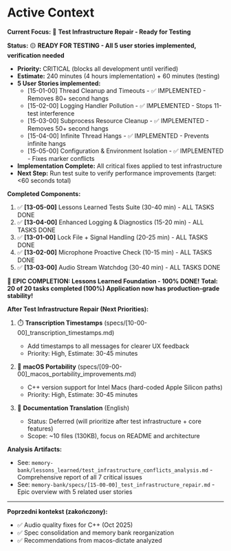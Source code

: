 # Active Context

**Current Focus:** 🧪 **Test Infrastructure Repair - Ready for Testing**

**Status:** 🟡 **READY FOR TESTING - All 5 user stories implemented, verification needed**
- **Priority:** CRITICAL (blocks all development until verified)
- **Estimate:** 240 minutes (4 hours implementation) + 60 minutes (testing)
- **5 User Stories implemented:**
  - [15-01-00] Thread Cleanup and Timeouts - ✅ IMPLEMENTED - Removes 80+ second hangs
  - [15-02-00] Logging Handler Pollution - ✅ IMPLEMENTED - Stops 11-test interference
  - [15-03-00] Subprocess Resource Cleanup - ✅ IMPLEMENTED - Removes 50+ second hangs
  - [15-04-00] Infinite Thread Hangs - ✅ IMPLEMENTED - Prevents infinite hangs
  - [15-05-00] Configuration & Environment Isolation - ✅ IMPLEMENTED - Fixes marker conflicts
- **Implementation Complete:** All critical fixes applied to test infrastructure
- **Next Step:** Run test suite to verify performance improvements (target: <60 seconds total)

**Completed Components:**
1. ✅ **[13-05-00]** Lessons Learned Tests Suite (30-40 min) - ALL TASKS DONE
2. ✅ **[13-04-00]** Enhanced Logging & Diagnostics (15-20 min) - ALL TASKS DONE
3. ✅ **[13-01-00]** Lock File + Signal Handling (20-25 min) - ALL TASKS DONE
4. ✅ **[13-02-00]** Microphone Proactive Check (10-15 min) - ALL TASKS DONE
5. ✅ **[13-03-00]** Audio Stream Watchdog (30-40 min) - ALL TASKS DONE

**🎉 EPIC COMPLETION: Lessons Learned Foundation - 100% DONE!**
**Total: 20 of 20 tasks completed (100%)**
**Application now has production-grade stability!**

**After Test Infrastructure Repair (Next Priorities):**
1. ⏱️ **Transcription Timestamps** (specs/[10-00-00]_transcription_timestamps.md)
   - Add timestamps to all messages for clearer UX feedback
   - Priority: High, Estimate: 30-45 minutes

2. 🔧 **macOS Portability** (specs/[09-00-00]_macos_portability_improvements.md)
   - C++ version support for Intel Macs (hard-coded Apple Silicon paths)
   - Priority: High, Estimate: 30-45 minutes

3. 📝 **Documentation Translation** (English)
   - Status: Deferred (will prioritize after test infrastructure + core features)
   - Scope: ~10 files (130KB), focus on README and architecture

**Analysis Artifacts:**
- See: `memory-bank/lessons_learned/test_infrastructure_conflicts_analysis.md` - Comprehensive report of all 7 critical issues
- See: `memory-bank/specs/[15-00-00]_test_infrastructure_repair.md` - Epic overview with 5 related user stories

---

**Poprzedni kontekst (zakończony):**
- ✅ Audio quality fixes for C++ (Oct 2025)
- ✅ Spec consolidation and memory bank reorganization
- ✅ Recommendations from macos-dictate analyzed
